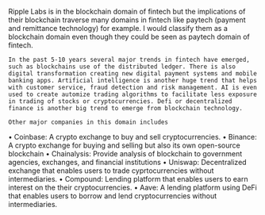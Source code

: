 Ripple Labs is in the blockchain domain of fintech but the implications of their blockchain traverse many domains in fintech like paytech (payment and remittance technology) for example. I would classify them as a blockchain domain even though they could be seen as paytech domain of fintech.

	In the past 5-10 years several major trends in fintech have emerged, such as blockchains use of the distributed ledger. There is also digital transformation creating new digital payment systems and mobile banking apps. Artificial intelligence is another huge trend that helps with customer service, fraud detection and risk management. AI is even used to create automize trading algorithms to facilitate less exposure in trading of stocks or cryptocurrencies. Defi or decentralized finance is another big trend to emerge from blockchain technology.

	Other major companies in this domain includes 
•	Coinbase: A crypto exchange to buy and sell cryptocurrencies.
•	Binance: A crypto exchange for buying and selling but also its own open-source blockchain 
•	Chainalysis: Provide analysis of blockchain to government agencies, exchanges, and financial institutions
•	Uniswap: Decentralized exchange that enables users to trade cyprtocurrencies without intermediaries.
•	Compound: Lending platform that enables users to earn interest on the their cryptocurrencies.
•	Aave: A lending platform using DeFi that enables users to borrow and lend cryptocurrencies without intermediaries.
